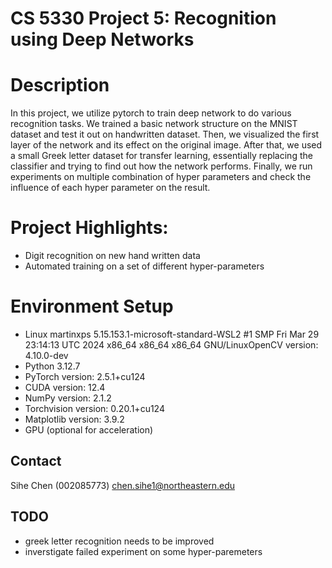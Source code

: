 # CS 5330 Project 5: Recognition using Deep Networks
# Description
In this project, we utilize pytorch to train deep network to do various recognition tasks. We trained a basic network structure on the MNIST dataset and test it out on handwritten dataset. Then, we visualized the first layer of the network and its effect on the original image. After that, we used a small Greek letter dataset for transfer learning, essentially replacing the classifier and trying to find out how the network performs. Finally, we run experiments on multiple combination of hyper parameters and check the influence of each hyper parameter on the result.
# Project Highlights:
* Digit recognition on new hand written data
* Automated training on a set of different hyper-parameters
# Environment Setup
* Linux martinxps 5.15.153.1-microsoft-standard-WSL2 #1 SMP Fri Mar 29 23:14:13 UTC 2024 x86_64 x86_64 x86_64 GNU/LinuxOpenCV version: 4.10.0-dev
* Python 3.12.7
* PyTorch version: 2.5.1+cu124
* CUDA version: 12.4
* NumPy version: 2.1.2
* Torchvision version: 0.20.1+cu124
* Matplotlib version: 3.9.2
* GPU (optional for acceleration)
## Contact
Sihe Chen (002085773) chen.sihe1@northeastern.edu
## TODO
* greek letter recognition needs to be improved
* inverstigate failed experiment on some hyper-paremeters
